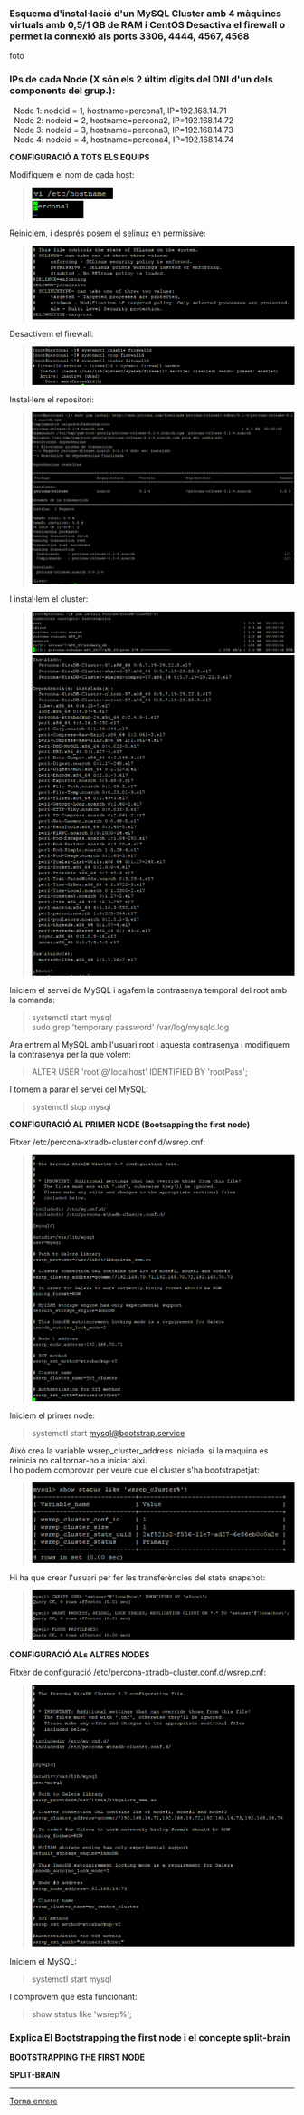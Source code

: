 ### Esquema d'instal·lació d'un MySQL Cluster amb  4 màquines virtuals amb 0,5/1 GB de RAM i CentOS Desactiva el firewall o permet la connexió als ports 3306, 4444, 4567, 4568
foto
### IPs de cada Node (X són els 2 últim dígits del DNI d'un dels components del grup.):
&nbsp;&nbsp;Node 1: nodeid = 1, hostname=percona1, IP=192.168.14.71  
&nbsp;&nbsp;Node 2: nodeid = 2, hostname=percona2, IP=192.168.14.72  
&nbsp;&nbsp;Node 3: nodeid = 3, hostname=percona3, IP=192.168.14.73  
&nbsp;&nbsp;Node 4: nodeid = 4, hostname=percona4, IP=192.168.14.74  

__CONFIGURACIÓ A TOTS ELS EQUIPS__  

Modifiquem el nom de cada host:  
>  ![1](https://raw.githubusercontent.com/Josep88/MP10UF2-A5/master/img/exercici1/1.PNG)  
>  ![1](https://raw.githubusercontent.com/Josep88/MP10UF2-A5/master/img/exercici1/2.PNG)  
  
Reiniciem, i després posem el selinux en permissive:  
>  ![1](https://raw.githubusercontent.com/Josep88/MP10UF2-A5/master/img/exercici1/4.PNG)  
  
Desactivem el firewall:  
>  ![1](https://raw.githubusercontent.com/Josep88/MP10UF2-A5/master/img/exercici1/5.PNG)  

Instal·lem el repositori:  
>  ![1](https://raw.githubusercontent.com/Josep88/MP10UF2-A5/master/img/exercici1/8.PNG)  
  
I instal·lem el cluster:  
>  ![1](https://raw.githubusercontent.com/Josep88/MP10UF2-A5/master/img/exercici1/3.PNG)  
>  ![1](https://raw.githubusercontent.com/Josep88/MP10UF2-A5/master/img/exercici1/7.PNG)  

Iniciem el servei de MySQL i agafem la contrasenya temporal del root amb la comanda:  
>systemctl start mysql  
>sudo grep 'temporary password' /var/log/mysqld.log  

Ara entrem al MySQL amb l'usuari root i aquesta contrasenya i modifiquem la contrasenya per la que volem:  
>ALTER USER 'root'@'localhost' IDENTIFIED BY 'rootPass';  
  
I tornem a parar el servei del MySQL:  
>systemctl stop mysql  
  
__CONFIGURACIÓ AL PRIMER NODE (Bootsapping the first node)__  
  
Fitxer /etc/percona-xtradb-cluster.conf.d/wsrep.cnf:  
>  ![1](https://raw.githubusercontent.com/Josep88/MP10UF2-A5/master/img/exercici1/6.PNG)  
  
Iniciem el primer node:  
>systemctl start mysql@bootstrap.service  

Això crea la variable wsrep_cluster_address iniciada. si la maquina es reinicia no cal tornar-ho a iniciar aixi.  
I ho podem comprovar per veure que el cluster s'ha bootstrapetjat:  
>  ![1](https://raw.githubusercontent.com/Josep88/MP10UF2-A5/master/img/exercici1/9.PNG)  
  
Hi ha que crear l'usuari per fer les transferències del state snapshot:  
>  ![1](https://raw.githubusercontent.com/Josep88/MP10UF2-A5/master/img/exercici1/10.PNG)  
  
__CONFIGURACIÓ ALs ALTRES NODES__  

Fitxer de configuració /etc/percona-xtradb-cluster.conf.d/wsrep.cnf:  
>  ![1](https://raw.githubusercontent.com/Josep88/MP10UF2-A5/master/img/exercici1/11.PNG)  
  
Iniciem el MySQL:  
>systemctl start mysql  
  
I comprovem que esta funcionant:  
>show status like 'wsrep%';
  
### Explica El Bootstrapping the first node i el concepte split-brain  
  
__BOOTSTRAPPING THE FIRST NODE__


__SPLIT-BRAIN__

  
***
[Torna enrere](https://github.com/Josep88/MP10UF2-A5)
